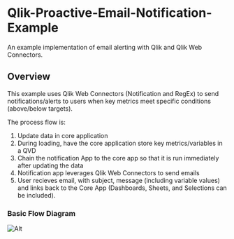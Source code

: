 # Qlik-Proactive-Email-Notification-Example
An example implementation of email alerting with Qlik and Qlik Web Connectors.

## Overview
This example uses Qlik Web Connectors (Notification and RegEx) to send notifications/alerts to users when key metrics meet specific conditions (above/below targets).

The process flow is:
1. Update data in core application
2. During loading, have the core application store key metrics/variables in a QVD
3. Chain the notification App to the core app so that it is run immediately after updating the data
4. Notification app leverages Qlik Web Connectors to send emails
5. User recieves email, with subject, message (including variable values) and links back to the Core App (Dashboards, Sheets, and Selections can be included).


### Basic Flow Diagram
![Alt](/images/BasicFlow.png "Qlik Proactive Email Notification Basic Flow")
